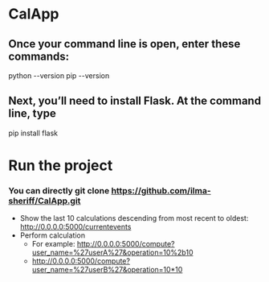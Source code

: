 # CalApp

## Once your command line is open, enter these commands:
python --version 
pip --version

## Next, you’ll need to install Flask. At the command line, type
pip install flask

# Run the project
### You can directly git clone https://github.com/ilma-sheriff/CalApp.git

* Show the last 10 calculations descending from most recent to oldest: http://0.0.0.0:5000/currentevents
* Perform calculation
  * For example: http://0.0.0.0:5000/compute?user_name=%27userA%27&operation=10%2b10 
  * http://0.0.0.0:5000/compute?user_name=%27userB%27&operation=10*10
